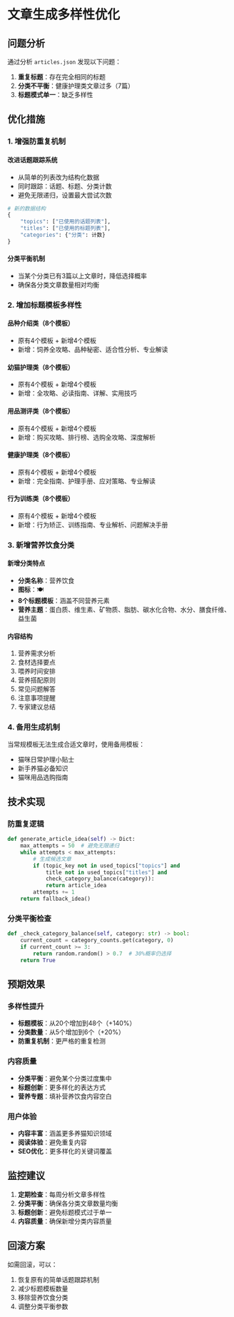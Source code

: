 # 文章生成多样性优化

## 问题分析

通过分析 `articles.json` 发现以下问题：
1. **重复标题**：存在完全相同的标题
2. **分类不平衡**：健康护理类文章过多（7篇）
3. **标题模式单一**：缺乏多样性

## 优化措施

### 1. 增强防重复机制

#### 改进话题跟踪系统
- 从简单的列表改为结构化数据
- 同时跟踪：话题、标题、分类计数
- 避免无限递归，设置最大尝试次数

```python
# 新的数据结构
{
    "topics": ["已使用的话题列表"],
    "titles": ["已使用的标题列表"], 
    "categories": {"分类": 计数}
}
```

#### 分类平衡机制
- 当某个分类已有3篇以上文章时，降低选择概率
- 确保各分类文章数量相对均衡

### 2. 增加标题模板多样性

#### 品种介绍类（8个模板）
- 原有4个模板 + 新增4个模板
- 新增：饲养全攻略、品种秘密、适合性分析、专业解读

#### 幼猫护理类（8个模板）
- 原有4个模板 + 新增4个模板
- 新增：全攻略、必读指南、详解、实用技巧

#### 用品测评类（8个模板）
- 原有4个模板 + 新增4个模板
- 新增：购买攻略、排行榜、选购全攻略、深度解析

#### 健康护理类（8个模板）
- 原有4个模板 + 新增4个模板
- 新增：完全指南、护理手册、应对策略、专业解读

#### 行为训练类（8个模板）
- 原有4个模板 + 新增4个模板
- 新增：行为矫正、训练指南、专业解析、问题解决手册

### 3. 新增营养饮食分类

#### 新增分类特点
- **分类名称**：营养饮食
- **图标**：🍽️
- **8个标题模板**：涵盖不同营养元素
- **营养主题**：蛋白质、维生素、矿物质、脂肪、碳水化合物、水分、膳食纤维、益生菌

#### 内容结构
1. 营养需求分析
2. 食材选择要点
3. 喂养时间安排
4. 营养搭配原则
5. 常见问题解答
6. 注意事项提醒
7. 专家建议总结

### 4. 备用生成机制

当常规模板无法生成合适文章时，使用备用模板：
- 猫咪日常护理小贴士
- 新手养猫必备知识
- 猫咪用品选购指南

## 技术实现

### 防重复逻辑
```python
def generate_article_idea(self) -> Dict:
    max_attempts = 50  # 避免无限递归
    while attempts < max_attempts:
        # 生成候选文章
        if (topic_key not in used_topics["topics"] and 
            title not in used_topics["titles"] and
            check_category_balance(category)):
            return article_idea
        attempts += 1
    return fallback_idea()
```

### 分类平衡检查
```python
def _check_category_balance(self, category: str) -> bool:
    current_count = category_counts.get(category, 0)
    if current_count >= 3:
        return random.random() > 0.7  # 30%概率仍选择
    return True
```

## 预期效果

### 多样性提升
- **标题模板**：从20个增加到48个（+140%）
- **分类数量**：从5个增加到6个（+20%）
- **防重复机制**：更严格的重复检测

### 内容质量
- **分类平衡**：避免某个分类过度集中
- **标题创新**：更多样化的表达方式
- **营养专题**：填补营养饮食内容空白

### 用户体验
- **内容丰富**：涵盖更多养猫知识领域
- **阅读体验**：避免重复内容
- **SEO优化**：更多样化的关键词覆盖

## 监控建议

1. **定期检查**：每周分析文章多样性
2. **分类平衡**：确保各分类文章数量均衡
3. **标题创新**：避免标题模式过于单一
4. **内容质量**：确保新增分类内容质量

## 回滚方案

如需回滚，可以：
1. 恢复原有的简单话题跟踪机制
2. 减少标题模板数量
3. 移除营养饮食分类
4. 调整分类平衡参数 
